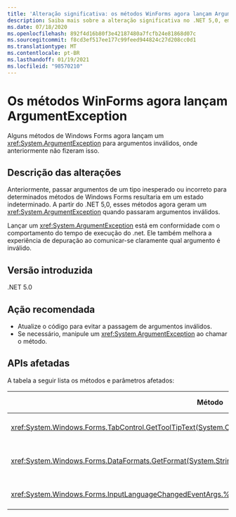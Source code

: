 ```yaml
---
title: 'Alteração significativa: os métodos WinForms agora lançam ArgumentException'
description: Saiba mais sobre a alteração significativa no .NET 5,0, em que alguns métodos de Windows Forms agora geram argumentos inválidos.
ms.date: 07/18/2020
ms.openlocfilehash: 892f4d16b80f3e42187480a7fcfb24e81868d07c
ms.sourcegitcommit: f8cd3ef517ee177c99feed944824c27d208cc0d1
ms.translationtype: MT
ms.contentlocale: pt-BR
ms.lasthandoff: 01/19/2021
ms.locfileid: "98570210"
---
```

# <a name="winforms-methods-now-throw-argumentexception"></a>Os métodos WinForms agora lançam ArgumentException

Alguns métodos de Windows Forms agora lançam um <xref:System.ArgumentException> para argumentos inválidos, onde anteriormente não fizeram isso.

## <a name="change-description"></a>Descrição das alterações

Anteriormente, passar argumentos de um tipo inesperado ou incorreto para determinados métodos de Windows Forms resultaria em um estado indeterminado. A partir do .NET 5,0, esses métodos agora geram um <xref:System.ArgumentException> quando passaram argumentos inválidos.

Lançar um <xref:System.ArgumentException> está em conformidade com o comportamento do tempo de execução do .net. Ele também melhora a experiência de depuração ao comunicar-se claramente qual argumento é inválido.

## <a name="version-introduced"></a>Versão introduzida

.NET 5.0

## <a name="recommended-action"></a>Ação recomendada

- Atualize o código para evitar a passagem de argumentos inválidos.
- Se necessário, manipule um <xref:System.ArgumentException> ao chamar o método.

## <a name="affected-apis"></a>APIs afetadas

A tabela a seguir lista os métodos e parâmetros afetados:

| Método | Nome do parâmetro | Condição | Versão adicionada |
|-|-|-|-|
| <xref:System.Windows.Forms.TabControl.GetToolTipText(System.Object)?displayProperty=fullName> | `item` | O argumento não é do tipo <xref:System.Windows.Forms.TabPage> . | Preview 1 |
| <xref:System.Windows.Forms.DataFormats.GetFormat(System.String)?displayProperty=fullName> | `format` | Argumento é `null` , <xref:System.String.Empty?displayProperty=nameWithType> ou espaço em branco. | Versão prévia 5 |
| <xref:System.Windows.Forms.InputLanguageChangedEventArgs.%23ctor(System.Globalization.CultureInfo,System.Byte)> | `culture` | Não é possível recuperar um `InputLanguage` para a cultura especificada. | Versão prévia 7 |

<!--

### Affected APIs

- `M:System.Windows.Forms.TabControl.GetToolTipText(System.Object)`
- `M:System.Windows.Forms.DataFormats.GetFormat(System.String)`
- `M:System.Windows.Forms.InputLanguageChangedEventArgs.%23ctor(System.Globalization.CultureInfo,System.Byte)`

### Category

Windows Forms

-->
